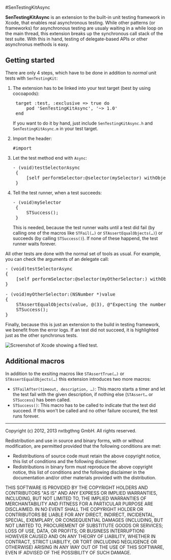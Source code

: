 #SenTestingKitAsync

__SenTestingKitAsync__ is an extension to the built-in unit testing framework in Xcode, that enables real asynchronous testing. While other patterns (or frameworks) for asynchronous testing are usualy waiting in a while loop on the main thread, this extension breaks up the synchronous call stack of the test suite. With this in hand, testing of delegate-based APIs or other asynchronus methods is easy.

## Getting started

There are only 4 steps, which have to be done in addition to _normal_ unit tests with `SenTestingKit`:

1. The extension has to be linked into your test target (best by using cocoapods):
	<pre>
	target :test, :exclusive => true do
	    pod 'SenTestingKitAsync', '~> 1.0'
	end</pre>
	If you want to do it by hand, just include `SenTestingKitAsync.h` and `SenTestingKitAsync.m` in your test target.

2. Import the header:
   <pre>#import <SenTestingKitAsync/SenTestingKitAsync.h></pre>

3. Let the test method end with `Async`:
	<pre>- (void)testSelectorAsync
	{
    	[self performSelector:@selector(mySelector) withObject:nil afterDelay:2.0];
	}</pre>

4. Tell the test runner, when a test succeeds:
	<pre>- (void)mySelector
	{
		STSuccess();
	}</pre>
	This is needed, because the test runner waits until a test did fail (by calling one of the macros like `STFail(…)` or `STAssertEqualObjects(…)`) or succeeds (by calling `STSuccess()`). If none of these happend, the test runner waits forever.

All other tests are done with the normal set of tools as usual. For example, you can check the arguments of an delegate call:

<pre>
- (void)testSelectorAsync
{
	[self performSelector:@selector(myOtherSelector:) withObject:@(2) afterDelay:2.0];
}

- (void)myOtherSelector:(NSNumber *)value
{
	STAssertEqualObjects(value, @(3), @"Expecting the number '3'.");
	STSuccess();
}</pre>

Finally, because this is just an extension to the build in testing framework, we benefit from the error logs. If an test did not succeed, it is highlighted just as the other synchronus tests.

![Screenshot of Xcode showing a filed test.](https://raw.github.com/nxtbgthng/SenTestingKitAsync/master/images/log.png)

## Additional macros

In addition to the exsiting macros like `STAssertTrue(…)` or `STAssertEqualObjects(…)` this extension introduces two more macros:

- `STFailAfter(timeout, description, …)`: This macro starts a timer and let the test fail with the given description, if nothing else (`STAssert…` or `STSuccess`) has been called.
- `STSuccess()`: This macro has to be called to indicate that the test did succeed. If this won't be called and no other failure occured, the test runs forever.

---

Copyright (c) 2012, 2013 nxtbgthng GmbH.
All rights reserved.
        
Redistribution and use in source and binary forms, with or without modification, are permitted provided that the following conditions are met:
        
- Redistributions of source code must retain the above copyright notice, this list of conditions and the following disclaimer.
- Redistributions in binary form must reproduce the above copyright notice, this list of conditions and the following disclaimer in the documentation and/or other materials provided with the distribution.
        
THIS SOFTWARE IS PROVIDED BY THE COPYRIGHT HOLDERS AND CONTRIBUTORS "AS IS" AND ANY EXPRESS OR IMPLIED WARRANTIES, INCLUDING, BUT NOT LIMITED TO, THE IMPLIED WARRANTIES OF MERCHANTABILITY AND FITNESS FOR A PARTICULAR PURPOSE ARE DISCLAIMED. IN NO EVENT SHALL THE COPYRIGHT HOLDER OR CONTRIBUTORS BE LIABLE FOR ANY DIRECT, INDIRECT, INCIDENTAL, SPECIAL, EXEMPLARY, OR CONSEQUENTIAL DAMAGES (INCLUDING, BUT NOT LIMITED TO, PROCUREMENT OF SUBSTITUTE GOODS OR SERVICES; LOSS OF USE, DATA, OR PROFITS; OR BUSINESS INTERRUPTION) HOWEVER CAUSED AND ON ANY THEORY OF LIABILITY, WHETHER IN CONTRACT, STRICT LIABILITY, OR TORT (INCLUDING NEGLIGENCE OR OTHERWISE) ARISING IN ANY WAY OUT OF THE USE OF THIS SOFTWARE, EVEN IF ADVISED OF THE POSSIBILITY OF SUCH DAMAGE.
